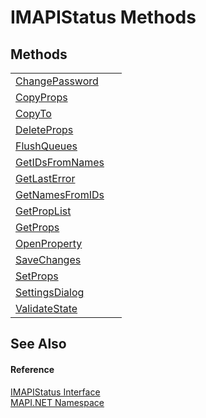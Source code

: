 # IMAPIStatus Methods




## Methods
<table>
<tr>
<td><a href="c432df27-1d08-29ac-8c4a-7cf458d72269.md">ChangePassword</a></td>
<td> </td></tr>
<tr>
<td><a href="2a91edbb-d84a-13b3-fe0c-7b5f63a87bf7.md">CopyProps</a></td>
<td> </td></tr>
<tr>
<td><a href="3fd63044-b2c3-53f1-ead5-b57489ca740d.md">CopyTo</a></td>
<td> </td></tr>
<tr>
<td><a href="d4773111-e5d9-0b73-dca7-a8cf0f445a11.md">DeleteProps</a></td>
<td> </td></tr>
<tr>
<td><a href="b6a242c1-d94d-c371-b0ad-fb3c35504107.md">FlushQueues</a></td>
<td> </td></tr>
<tr>
<td><a href="d2dd1c5f-ac59-8e95-754b-85bb372a8df4.md">GetIDsFromNames</a></td>
<td> </td></tr>
<tr>
<td><a href="509ff676-87ec-5397-3a9a-644fe73dcfc3.md">GetLastError</a></td>
<td> </td></tr>
<tr>
<td><a href="4028be09-cccd-e6b5-1b76-84ff775a607d.md">GetNamesFromIDs</a></td>
<td> </td></tr>
<tr>
<td><a href="d5ec5dc2-b6e1-374d-14cb-b49779c4910c.md">GetPropList</a></td>
<td> </td></tr>
<tr>
<td><a href="af2c6eee-4e9d-8c4e-4a13-606785d46446.md">GetProps</a></td>
<td> </td></tr>
<tr>
<td><a href="778ce907-ff6c-02d7-c1a8-76652296a2c0.md">OpenProperty</a></td>
<td> </td></tr>
<tr>
<td><a href="01be7dbb-b2f9-0378-50bd-cfd44c0426b3.md">SaveChanges</a></td>
<td> </td></tr>
<tr>
<td><a href="d065fb5a-b777-2ac4-2b19-c2b0db86a119.md">SetProps</a></td>
<td> </td></tr>
<tr>
<td><a href="d721d663-89cc-ca25-819a-cda89d3bdd0b.md">SettingsDialog</a></td>
<td> </td></tr>
<tr>
<td><a href="9dac7c48-afad-fa62-1ee8-1382c32850d5.md">ValidateState</a></td>
<td> </td></tr>
</table>

## See Also


#### Reference
<a href="e0749ad9-46d7-9716-4d9d-030334fc0ed3.md">IMAPIStatus Interface</a>  
<a href="5bef4637-66f8-16d4-e5f4-4d0da57a1538.md">MAPI.NET Namespace</a>  
